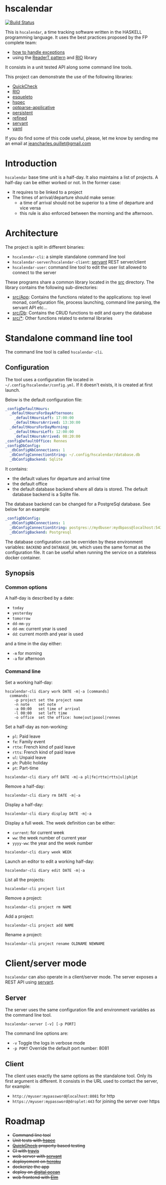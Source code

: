 # hscalendar

[![Build Status][status-png]][status]

This is `hscalendar`, a time tracking software written in the HASKELL
programming language. It uses the best practices proposed by the FP complete
team:

- [how to handle exceptions][exceptions]
- using the [ReaderT pattern][readert] and [RIO][rio] library

It consists in a unit tested API along some command line tools.

This project can demonstrate the use of the following libraries:
- [QuickCheck][quickcheck]
- [RIO][rio]
- [esqueleto][esqueleto]
- [hspec][hspec]
- [optparse-applicative][optparse-applicative]
- [persistent][persistent]
- [refined][refined]
- [servant][servant]
- [yaml][yaml]

If you do find some of this code useful, please, let me know by sending me an
email at jeancharles.quillet@gmail.com

# Introduction

`hscalendar` base time unit is a half-day. It also maintains a list of projects.
A half-day can be either worked or not. In the former case:
- It requires to be linked to a project
- The times of arrival/departure should make sense:
    - a time of arrival should not be superior to a time of departure and vice
      versa
    - this rule is also enforced between the morning and the afternoon.

# Architecture

The project is split in different binaries:
- `hscalendar-cli`: a simple standalone command line tool
- `hscalendar-server`/`hscalendar-client`: [servant][servant] REST server/client
- `hscalendar-user`: command line tool to edit the user list allowed to connect
  to the server

These programs share a common library located in the [src](src) directory.
The library contains the following sub-directories:
- [src/App](src/App): Contains the functions related to the applications: top
  level monad, configuration file, process launching, command line parsing, the
  servant API etc...
- [src/Db](src/Db): Contains the CRUD functions to edit and query the database
- [src/*](src/): Other functions related to external libraries

# Standalone command line tool

The command line tool is called `hscalendar-cli`.

## Configuration

The tool uses a configuration file located in
`~/.config/hscalendar/config.yml`. If it doesn't exists, it is created at first
launch.

Below is the default configuration file:
```yaml
_configDefaultHours:
  _defaultHoursForDayAfternoon:
    _defaultHoursLeft: 17:00:00
    _defaultHoursArrived: 13:30:00
  _defaultHoursForDayMorning:
    _defaultHoursLeft: 12:00:00
    _defaultHoursArrived: 08:20:00
_configDefaultOffice: Rennes
_configDbConfig:
  _dbConfigNbConnections: 1
  _dbConfigConnectionString: ~/.config/hscalendar/database.db
  _dbConfigBackend: Sqlite
```

It contains:
- the default values for departure and arrival time
- the default office
- the default database backend where all data is stored. The default database
  backend is a Sqlite file.

The database backend can be changed for a PostgreSql database. See below for an
example:

```yaml
_configDbConfig:
  _dbConfigNbConnections: 1
  _dbConfigConnectionString: postgres://mydbuser:mydbpass@localhost:5432/mydb
  _dbConfigBackend: Postgresql
```

The database configuration can be overriden by these environment variables:
`BACKEND` and `DATABASE_URL` which uses the same format as the configuration
file. It can be useful when running the service on a stateless docker
container.

## Synopsis

### Common options

A half-day is described by a date:
- `today`
- `yesterday`
- `tomorrow`
- `dd-mm-yy`
- `dd-mm`: current year is used
- `dd`: current month and year is used

and a time in the day either:
- `-m` for morning
- `-a` for afternoon

### Command line

Set a working half-day:
```
hscalendar-cli diary work DATE -m|-a [commands]
  commands:
    -p project set the project name
    -n note    set note
    -a 00:00   set time of arrival
    -l 00:00   set left time
    -o office  set the office: home|out|poool|rennes
```

Set a half-day as non-working:
- `pl`: Paid leave
- `fe`: Family event
- `rtte`: French kind of paid leave
- `rtts`: French kind of paid leave
- `ul`: Unpaid leave
- `ph`: Public holiday
- `pt`: Part-time
```
hscalendar-cli diary off DATE -m|-a pl|fe|rtte|rtts|ul|ph|pt
```

Remove a half-day:
```
hscalendar-cli diary rm DATE -m|-a
```

Display a half-day:
```
hscalendar-cli diary display DATE -m|-a
```

Display a full week. The week definition can be either:
- `current`: for current week
- `ww`: the week number of current year
- `yyyy-ww`: the year and the week number
```
hscalendar-cli diary week WEEK
```

Launch an editor to edit a working half-day:
```
hscalendar-cli diary edit DATE -m|-a
```

List all the projects:
```
hscalendar-cli project list
```

Remove a project:
```
hscalendar-cli project rm NAME
```

Add a project:
```
hscalendar-cli project add NAME
```

Rename a project:
```
hscalendar-cli project rename OLDNAME NEWNAME
```

# Client/server mode

`hscalendar` can also operate in a client/server mode. The server exposes a
REST API using [servant](servant).

## Server

The server uses the same configuration file and environment variables as the
command line tool.

`hscalendar-server [-v] [-p PORT]`

The command line options are:
- `-v` Toggle the logs in verbose mode
- `-p PORT` Override the default port number: 8081

## Client

The client uses exactly the same options as the standalone tool. Only its first
argument is different. It consists in the URL used to contact the server, for
example:
- `http://myuser:mypassword@localhost:8081` for http
- `https://myuser:mypassword@droplet:443` for joining the server over https

# Roadmap

- ~~Command line tool~~
- ~~Unit tests with [hspec][hspec]~~
- ~~[QuickCheck][quickcheck] property based testing~~
- ~~CI with [travis][status]~~
- ~~web server with [servant][servant]~~
- ~~deployement on [heroku][heroku]~~
- ~~dockerize the app~~
- ~~deploy on [digital ocean][digitalocean]~~
- ~~web frontend with [Elm][elm]~~


[digitalocean]: https://www.digitalocean.com/
[elm]: https://elm-lang.org/
[esqueleto]: https://github.com/bitemyapp/esqueleto
[exceptions]: https://www.fpcomplete.com/blog/2016/11/exceptions-best-practices-haskell
[haskell-gi]: https://github.com/haskell-gi/haskell-gi
[heroku]: https://www.heroku.com/
[hspec]: https://github.com/hspec/hspec
[optparse-applicative]: https://github.com/pcapriotti/optparse-applicative
[persistent]: https://github.com/yesodweb/persistent
[quickcheck]: https://github.com/nick8325/quickcheck
[readert]: https://www.fpcomplete.com/blog/2017/06/readert-design-pattern
[refined]: https://github.com/nikita-volkov/refined
[rio]: https://github.com/commercialhaskell/rio
[servant]: https://github.com/haskell-servant/servant
[status-png]: https://travis-ci.org/jecaro/hscalendar.svg?branch=master
[status]: https://travis-ci.org/jecaro/hscalendar?branch=master
[yaml]: https://github.com/snoyberg/yaml
